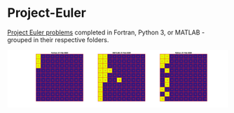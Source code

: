 # Project-Euler

[Project Euler problems](https://projecteuler.net/archives) completed in Fortran, Python 3, or MATLAB - grouped in their respective folders.

![PROGRESS](progress/disp.jpg)

